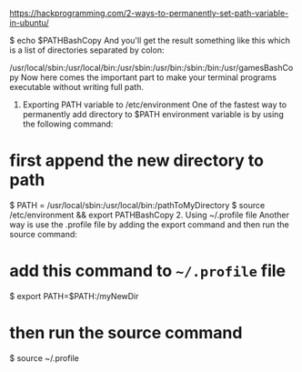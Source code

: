 https://hackprogramming.com/2-ways-to-permanently-set-path-variable-in-ubuntu/



$ echo $PATHBashCopy
And you'll get the result something like this which is a list of directories separated by colon:

/usr/local/sbin:/usr/local/bin:/usr/sbin:/usr/bin:/sbin:/bin:/usr/gamesBashCopy
Now here comes the important part to make your terminal programs executable without writing full path.

1. Exporting PATH variable to /etc/environment
One of the fastest way to permanently add directory to $PATH environment variable is by using the following command:

# first append the new directory to path
$ PATH = /usr/local/sbin:/usr/local/bin:/pathToMyDirectory
$ source /etc/environment && export PATHBashCopy
2. Using ~/.profile file
Another way is use the .profile file by adding the export command and then run the source command:

# add this command to `~/.profile` file
$ export PATH=$PATH:/myNewDir
# then run the source command
$ source ~/.profile